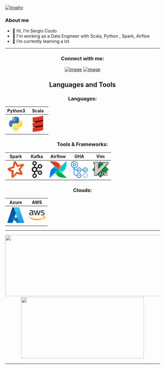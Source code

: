 [![trophy](https://github-profile-trophy.vercel.app/?username=scouto&title=Stars,Followers,Commits,Repositories,MultipleLang&theme=onedark)](https://github.com/ryo-ma/github-profile-trophy)

### About me

- 👋 Hi, I’m Sergio Couto
- 👀 I'm working as a Data Engineer with Scala, Python , Spark, Airfloe
- 🌱 I’m currently learning a lot
---

<h3 align="center">Connect with me:</h3>
<div align="center">

[![image](https://img.shields.io/badge/LinkedIn-0077B5?style=for-the-badge&logo=linkedin&logoColor=white)](https://linkedin.com/in/sergiocoutocatoira)
[![image](https://img.shields.io/badge/stack%20overflow-FE7A16?logo=stack-overflow&logoColor=white&style=for-the-badge)](https://stackoverflow.com/users/6378311/scouto)


## Languages and Tools 
<div>

### Languages:
| Python3 | Scala |
|----------|----------|
|  <img src="https://github.com/devicons/devicon/blob/master/icons/python/python-original.svg" title="Python"  alt="Python" width="55" height="55"/> |  <img src="https://github.com/devicons/devicon/blob/master/icons/scala/scala-original.svg" title="Scala"  alt="Scala" width="55" height="55"/> |  



### Tools & Frameworks:
|  Spark | Kafka | Airflow | GHA | Vim
|----------|----------|----------|----------|----------|
|   <img src="https://github.com/devicons/devicon/blob/master/icons/apachespark/apachespark-original.svg" title="apachespark"  alt="apachespark" width="55" height="55"/> | <img src="https://github.com/devicons/devicon/blob/master/icons/apachekafka/apachekafka-original.svg" title="apachekafka"  alt="apachekafka" width="55" height="55"/> | <img src="https://github.com/devicons/devicon/blob/master/icons/apacheairflow/apacheairflow-original.svg" title="apacheairflow"  alt="apacheairflow" width="55" height="55"/>| <img src="https://github.com/devicons/devicon/blob/master/icons/githubactions/githubactions-original.svg" title="githubactions"  alt="githubactions" width="55" height="55"/>| <img src="https://github.com/devicons/devicon/blob/master/icons/vim/vim-original.svg" title="vim"  alt="vim" width="55" height="55"/>




### Clouds:
| Azure | AWS |
|----------|----------|
| <img src="https://github.com/devicons/devicon/blob/master/icons/azure/azure-original.svg" title="azure"  alt="azure" width="55" height="55"/>|  <img src="https://github.com/devicons/devicon/blob/master/icons/amazonwebservices/amazonwebservices-original-wordmark.svg" title="amazonwebservices"  alt="amazonwebservices" width="55" height="55"/>


---

<p align="center">
  <img width="600" height="200" src="https://github-readme-stats.vercel.app/api?username=SCouto&show_icons=true&theme=vision-friendly-dark">
  <img width="400" height="200" src="https://github-readme-stats.vercel.app/api/top-langs/?username=SCouto&size_weight=0.0005&count_weight=0.3&layout=compact&theme=vision-friendly-dark">
</p>

---

<div id="header" align="center">
  <img src="https://komarev.com/ghpvc/?username=Scouto&style=for-the-badge&color=orange" alt=""/>
</div>
 


<!---
SCouto/SCouto is a ✨ special ✨ repository because its `README.md` (this file) appears on your GitHub profile.
You can click the Preview link to take a look at your changes.
--->
